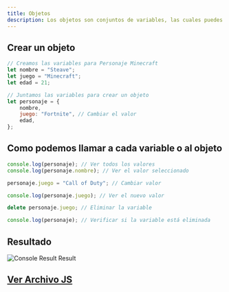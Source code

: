 ```yaml
---
title: Objetos
description: Los objetos son conjuntos de variables, las cuales puedes llamar de diferentes maneras.
---
```


## Crear un objeto

```js title="05-objetos.js (Crear objeto)"
// Creamos las variables para Personaje Minecraft
let nombre = "Steave";
let juego = "Minecraft";
let edad = 21;

// Juntamos las variables para crear un objeto
let personaje = {
    nombre,
    juego: "Fortnite", // Cambiar el valor
    edad,
};
```

## Como podemos llamar a cada variable o al objeto
```js title="05-objetos.js (Console Result Log)"
console.log(personaje); // Ver todos los valores
console.log(personaje.nombre); // Ver el valor seleccionado

personaje.juego = "Call of Duty"; // Cambiar valor

console.log(personaje.juego); // Ver el nuevo valor

delete personaje.juego; // Eliminar la variable

console.log(personaje); // Verificar si la variable está eliminada
```

## Resultado
![Console Result Result](/img/01-tipos-y-variables/05-objetos.png)

## [Ver Archivo JS](/js/01-tipos-y-variables/05-objetos.js)